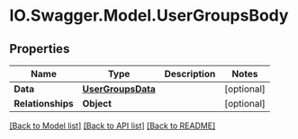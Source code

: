 # IO.Swagger.Model.UserGroupsBody
## Properties

Name | Type | Description | Notes
------------ | ------------- | ------------- | -------------
**Data** | [**UserGroupsData**](UserGroupsData.md) |  | [optional] 
**Relationships** | **Object** |  | [optional] 

[[Back to Model list]](../README.md#documentation-for-models) [[Back to API list]](../README.md#documentation-for-api-endpoints) [[Back to README]](../README.md)

